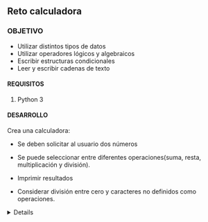 	
## Reto calculadora

### OBJETIVO 

- Utilizar distintos tipos de datos
- Utilizar operadores lógicos y algebraicos
- Escribir estructuras condicionales
- Leer y escribir cadenas de texto


#### REQUISITOS 

1. Python 3

#### DESARROLLO

Crea una calculadora:

- Se deben solicitar al usuario dos números

- Se puede seleccionar entre diferentes operaciones(suma, resta, multiplicación y división).

- Imprimir resultados

- Considerar división entre cero y caracteres no definidos como operaciones.


<details>
	Solución

	#Se solocotan los datos
	print("inserta el primer numero")
	num1 = int(input())
	print("inserta el segundo numero")
	num2 = int(input())
	print("Selecciona operación a realizar")
	print("+ -> Suma")
	print("- -> Resta")
	print("* -> Multiplicaión")
	print("/ -> División")
	print("% -> Modulo")
	operacion = input()

	#Estructura de condicionales
	if operacion == '+':
		resultado = num1 + num2
	elif operacion == '-':
		resultado = num1 + num2
	elif operacion == '*':
		resultado = num1 + num2
	elif operacion == '/':
		if num2 == '0':
			print("ERROR: División entre 0")
			resultado = 'ERROR'
		else:
			resultado = num1 / num2
	elif operacion == '%':
		resultado = num1 % num2
	else:
		resultado = 'ERROR'
		print("Operacion no definida")

	#Imprime el resultado
	print("{} {} {} = {}".format(num1,operacion, num2, resultado))
</details> 



